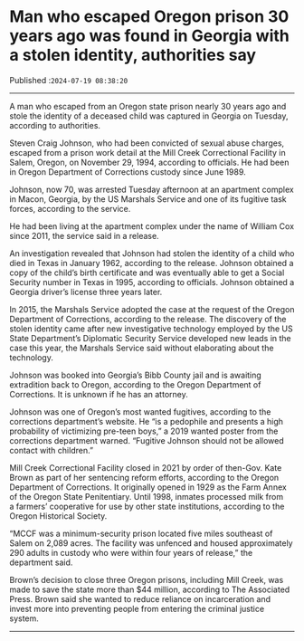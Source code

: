 # Man who escaped Oregon prison 30 years ago was found in Georgia with a stolen identity, authorities say

Published :`2024-07-19 08:38:20`

---

A man who escaped from an Oregon state prison nearly 30 years ago and stole the identity of a deceased child was captured in Georgia on Tuesday, according to authorities.

Steven Craig Johnson, who had been convicted of sexual abuse charges, escaped from a prison work detail at the Mill Creek Correctional Facility in Salem, Oregon, on November 29, 1994, according to officials. He had been in Oregon Department of Corrections custody since June 1989.

Johnson, now 70, was arrested Tuesday afternoon at an apartment complex in Macon, Georgia, by the US Marshals Service and one of its fugitive task forces, according to the service.

He had been living at the apartment complex under the name of William Cox since 2011, the service said in a release.

An investigation revealed that Johnson had stolen the identity of a child who died in Texas in January 1962, according to the release. Johnson obtained a copy of the child’s birth certificate and was eventually able to get a Social Security number in Texas in 1995, according to officials. Johnson obtained a Georgia driver’s license three years later.

In 2015, the Marshals Service adopted the case at the request of the Oregon Department of Corrections, according to the release. The discovery of the stolen identity came after new investigative technology employed by the US State Department’s Diplomatic Security Service developed new leads in the case this year, the Marshals Service said without elaborating about the technology.

Johnson was booked into Georgia’s Bibb County jail and is awaiting extradition back to Oregon, according to the Oregon Department of Corrections. It is unknown if he has an attorney.

Johnson was one of Oregon’s most wanted fugitives, according to the corrections department’s website. He “is a pedophile and presents a high probability of victimizing pre-teen boys,” a 2019 wanted poster from the corrections department warned. “Fugitive Johnson should not be allowed contact with children.”

Mill Creek Correctional Facility closed in 2021 by order of then-Gov. Kate Brown as part of her sentencing reform efforts, according to the Oregon Department of Corrections. It originally opened in 1929 as the Farm Annex of the Oregon State Penitentiary. Until 1998, inmates processed milk from a farmers’ cooperative for use by other state institutions, according to the Oregon Historical Society.

“MCCF was a minimum-security prison located five miles southeast of Salem on 2,089 acres. The facility was unfenced and housed approximately 290 adults in custody who were within four years of release,” the department said.

Brown’s decision to close three Oregon prisons, including Mill Creek, was made to save the state more than $44 million, according to The Associated Press. Brown said she wanted to reduce reliance on incarceration and invest more into preventing people from entering the criminal justice system.

---

